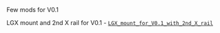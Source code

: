 Few mods for V0.1

LGX mount and 2nd X rail for V0.1 - [`LGX_mount_for_V0.1_with_2nd_X_rail`](./LGX_mount_for_V0.1_with_2nd_X_rail)

